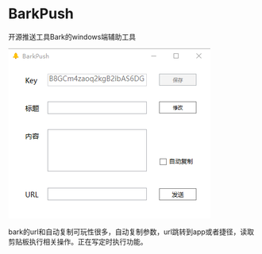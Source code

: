 # BarkPush
开源推送工具Bark的windows端辅助工具

![barkpush](/bark.png)

bark的url和自动复制可玩性很多，自动复制参数，url跳转到app或者捷径，读取剪贴板执行相关操作。正在写定时执行功能。
